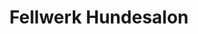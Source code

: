 ---
title: "Fellwerk Hundesalon"
url: /st-georgen-im-schwarzwald/fellwerk-hundesalon/
shop: Tiersalon
---